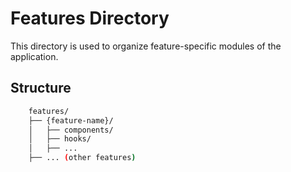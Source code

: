 # Features Directory

This directory is used to organize feature-specific modules of the application.

## Structure

```bash
    features/
    ├── {feature-name}/
    │   ├── components/
    │   ├── hooks/
    │   ├── ...
    ├── ... (other features)
```
